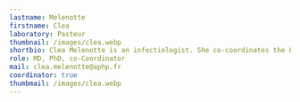 ```yaml
---
lastname: Melenotte
firstname: Clea
laboratory: Pasteur
thumbnail: /images/clea.webp
shortbio: Clea Melenotte is an infectiologist. She co-coordinates the LeishMan network and works closely with the national reference center for leishmaniasis in France. She is developing her expertise in parasitic infections at the Institut Pasteur in Paris, in collaboration with the Assistance Publique des Hôpitaux de Paris.
role: MD, PhD, co-Coordinator
mail: clea.melenotte@aphp.fr
coordinator: true
thumbmail: /images/clea.webp
---
```


